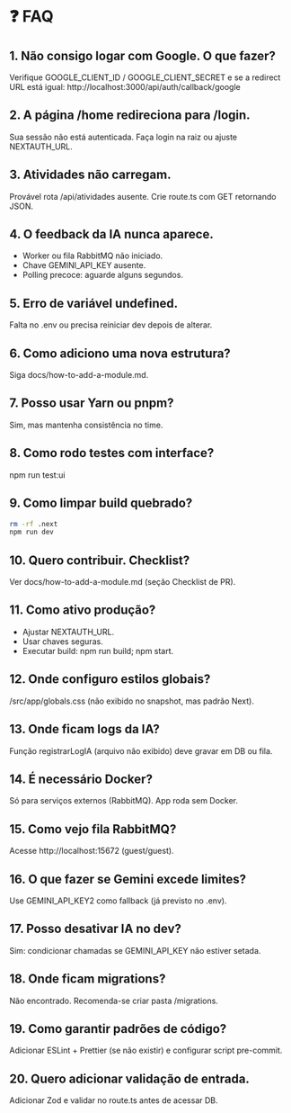 # ❓ FAQ

## 1. Não consigo logar com Google. O que fazer?

Verifique GOOGLE_CLIENT_ID / GOOGLE_CLIENT_SECRET e se a redirect URL está igual: http://localhost:3000/api/auth/callback/google

## 2. A página /home redireciona para /login.

Sua sessão não está autenticada. Faça login na raiz ou ajuste NEXTAUTH_URL.

## 3. Atividades não carregam.

Provável rota /api/atividades ausente. Crie route.ts com GET retornando JSON.

## 4. O feedback da IA nunca aparece.

- Worker ou fila RabbitMQ não iniciado.
- Chave GEMINI_API_KEY ausente.
- Polling precoce: aguarde alguns segundos.

## 5. Erro de variável undefined.

Falta no .env ou precisa reiniciar dev depois de alterar.

## 6. Como adiciono uma nova estrutura?

Siga docs/how-to-add-a-module.md.

## 7. Posso usar Yarn ou pnpm?

Sim, mas mantenha consistência no time.

## 8. Como rodo testes com interface?

npm run test:ui

## 9. Como limpar build quebrado?

```bash
rm -rf .next
npm run dev
```

## 10. Quero contribuir. Checklist?

Ver docs/how-to-add-a-module.md (seção Checklist de PR).

## 11. Como ativo produção?

- Ajustar NEXTAUTH_URL.
- Usar chaves seguras.
- Executar build: npm run build; npm start.

## 12. Onde configuro estilos globais?

/src/app/globals.css (não exibido no snapshot, mas padrão Next).

## 13. Onde ficam logs da IA?

Função registrarLogIA (arquivo não exibido) deve gravar em DB ou fila.

## 14. É necessário Docker?

Só para serviços externos (RabbitMQ). App roda sem Docker.

## 15. Como vejo fila RabbitMQ?

Acesse http://localhost:15672 (guest/guest).

## 16. O que fazer se Gemini excede limites?

Use GEMINI_API_KEY2 como fallback (já previsto no .env).

## 17. Posso desativar IA no dev?

Sim: condicionar chamadas se GEMINI_API_KEY não estiver setada.

## 18. Onde ficam migrations?

Não encontrado. Recomenda-se criar pasta /migrations.

## 19. Como garantir padrões de código?

Adicionar ESLint + Prettier (se não existir) e configurar script pre-commit.

## 20. Quero adicionar validação de entrada.

Adicionar Zod e validar no route.ts antes de acessar DB.
